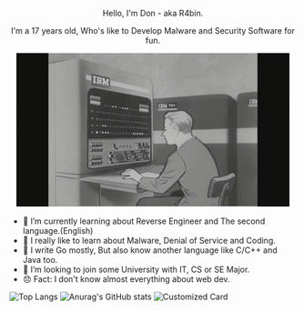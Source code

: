 <p align="center">
    Hello, I'm Don - aka R4bin.
</p>

<p align="center">
    I'm a 17 years old, Who's like to Develop Malware and Security Software for fun.
</p>

<p align="center">
    <img src="qweoiuqweiu.gif" alt="Typing">
</p>

- 🌱 I’m currently learning about Reverse Engineer and The second language.(English)
- 🎩 I really like to learn about Malware, Denial of Service and Coding.
- 👾 I write Go mostly, But also know another language like C/C++ and Java too.
- 🧢 I’m looking to join some University with IT, CS or SE Major.
- 😞 Fact: I don't know almost everything about web dev.

![Top Langs](https://github-readme-stats.vercel.app/api/top-langs/?username=R4bin&show_icons=true&theme=radical)
![Anurag's GitHub stats](https://github-readme-stats.vercel.app/api?username=R4bin&show_icons=true&theme=radical)
![Customized Card](https://github-readme-stats.vercel.app/api/pin?username=R4bin&repo=Fatebot-v0.3.1&title_color=fff&show_icons=true&theme=radical)
